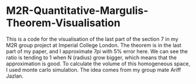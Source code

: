 # M2R-Quantitative-Margulis-Theorem-Visualisation
This is a code for the visualisation of the last part of the section 7 in my M2R group project at Imperial College London. The theorem is in the last part of my paper, and I approximate 7pi with 5% error here. We can see the ratio is tending to 1 when N (radius) grow bigger, which means that the approximation is good. To calculate the volume of this homogeneous space, I used monte carlo simulation. The idea comes from my group mate Ariff Jazlan.
